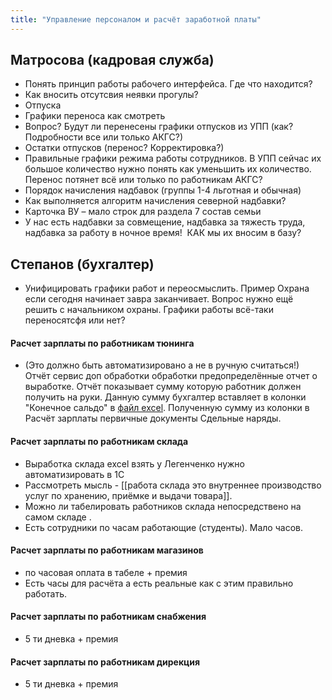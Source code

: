 ```yaml
---
title: "Управление персоналом и расчёт заработной платы"
---
```


## Матросова (кадровая служба)

- Понять принцип работы рабочего интерфейса. Где что находится?
- Как вносить отсутсвия неявки прогулы?
- Отпуска
- Графики переноса как смотреть
- Вопрос? Будут ли перенесены графики отпусков из УПП (как? Подробности все или только АКГС?)
- Остатки отпусков (перенос? Корректировка?)
- Правильные графики режима работы сотрудников. В УПП сейчас их большое количество нужно понять как уменьшить их количество. Перенос потянет всё или только по работникам АКГС?
- Порядок начисления надбавок (группы 1-4 льготная и обычная)
- Как выполняется алгоритм начисления северной надбавки?
- Карточка ВУ – мало строк для раздела 7 состав семьи
- У нас есть надбавки за совмещение, надбавка за тяжесть труда, надбавка за работу в ночное время!  КАК мы их вносим в базу?

## Степанов (бухгалтер)

- Унифицировать графики работ и переосмыслить. Пример Охрана если сегодня начинает завра заканчивает. Вопрос нужно ещё решить с начальником охраны. Графики работы всё-таки переносятсфя или нет?
#### Расчет зарплаты по работникам тюнинга
- (Это должно быть автоматизировано а не в ручную считаться!) Отчёт сервис доп обработки обработки предопределённые отчет о выработке. Отчёт показывает сумму которую работник должен получить на руки. Данную сумму бухгалтер вставляет в колонки "Конечное сальдо" в [файл excel](UPP/_attach/2022%2011%20Тюнинг%202%20половина%20Обратный%20расчет.xls). Полученную сумму из колонки в  Расчёт зарплаты первичные документы Сдельные наряды.

#### Расчет зарплаты по работникам склада
- Выработка склада excel взять у Легенченко нужно автоматизировать в 1С
- Рассмотреть мысль - [[работа склада это внутреннее производство услуг по хранению, приёмке и выдачи товара]]. 
- Можно ли табелировать работников склада непосредствено на самом складе .
- Есть сотрудники по часам работающие (студенты). Мало часов.

#### Расчет зарплаты по работникам магазинов
- по часовая оплата в табеле + премия
- Есть часы для расчёта а есть реальные как с этим правильно работать.

#### Расчет зарплаты по работникам снабжения
- 5 ти дневка + премия

#### Расчет зарплаты по работникам дирекция
- 5 ти дневка + премия